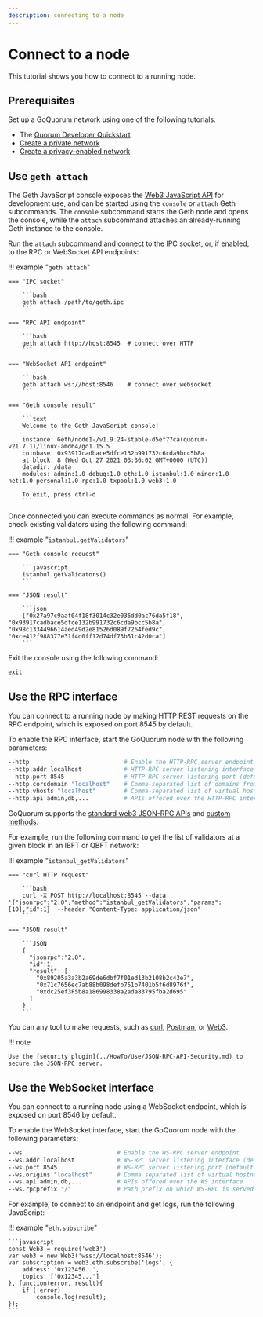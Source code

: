 ```yaml
---
description: connecting to a node
---
```


# Connect to a node

This tutorial shows you how to connect to a running node.

## Prerequisites

Set up a GoQuorum network using one of the following tutorials:

* The [Quorum Developer Quickstart](Quorum-Dev-Quickstart/Getting-Started.md)
* [Create a private network](Private-Network/Create-IBFT-Network.md)
* [Create a privacy-enabled network](Create-Privacy-enabled-network.md)

## Use `geth attach`

The Geth JavaScript console exposes the [Web3 JavaScript API](https://web3js.readthedocs.io/en/v1.2.9/) for development
use, and can be started using the `console` or `attach` Geth subcommands.
The `console` subcommand starts the Geth node and opens the console, while the `attach` subcommand attaches an
already-running Geth instance to the console.

Run the `attach` subcommand and connect to the IPC socket, or, if enabled, to the RPC or WebSocket API endpoints:

!!! example "`geth attach`"

    === "IPC socket"

        ```bash
        geth attach /path/to/geth.ipc
        ```

    === "RPC API endpoint"

        ```bash
        geth attach http://host:8545  # connect over HTTP
        ```

    === "WebSocket API endpoint"

        ```bash
        geth attach ws://host:8546    # connect over websocket
        ```

    === "Geth console result"

        ```text
        Welcome to the Geth JavaScript console!

        instance: Geth/node1-/v1.9.24-stable-d5ef77ca(quorum-v21.7.1)/linux-amd64/go1.15.5
        coinbase: 0x93917cadbace5dfce132b991732c6cda9bcc5b8a
        at block: 8 (Wed Oct 27 2021 03:36:02 GMT+0000 (UTC))
        datadir: /data
        modules: admin:1.0 debug:1.0 eth:1.0 istanbul:1.0 miner:1.0 net:1.0 personal:1.0 rpc:1.0 txpool:1.0 web3:1.0

        To exit, press ctrl-d
        ```

Once connected you can execute commands as normal.
For example, check existing validators using the following command:

!!! example "`istanbul.getValidators`"

    === "Geth console request"

        ```javascript
        istanbul.getValidators()
        ```

    === "JSON result"

        ```json
        ["0x27a97c9aaf04f18f3014c32e036dd0ac76da5f18", "0x93917cadbace5dfce132b991732c6cda9bcc5b8a", "0x98c1334496614aed49d2e81526d089f7264fed9c", "0xce412f988377e31f4d0ff12d74df73b51c42d0ca"]
        ```

Exit the console using the following command:

```javascript
exit
```

## Use the RPC interface

You can connect to a running node by making HTTP REST requests on the RPC endpoint, which is exposed on port 8545 by default.

To enable the RPC interface, start the GoQuorum node with the following parameters:

```bash
--http                           # Enable the HTTP-RPC server endpoint
--http.addr localhost            # HTTP-RPC server listening interface (default: "localhost")
--http.port 8545                 # HTTP-RPC server listening port (default: 8545)
--http.corsdomain "localhost"    # Comma-separated list of domains from which to accept cross origin requests (browser enforced)
--http.vhosts "localhost"        # Comma-separated list of virtual hostnames from which to accept requests (server enforced). Accepts '*' wildcard.
--http.api admin,db,...          # APIs offered over the HTTP-RPC interface
```

GoQuorum supports the [standard web3 JSON-RPC APIs](https://geth.ethereum.org/docs/rpc/server) and [custom methods](../Reference/API-Methods.md).

For example, run the following command to get the list of validators at a given block in an IBFT or QBFT network:

!!! example "`istanbul_getValidators`"

    === "curl HTTP request"

        ```bash
        curl -X POST http://localhost:8545 --data '{"jsonrpc":"2.0","method":"istanbul_getValidators","params":[10],"id":1}' --header "Content-Type: application/json"
        ```

    === "JSON result"

        ```JSON
        {
          "jsonrpc":"2.0",
          "id":1,
          "result": [
            "0x89205a3a3b2a69de6dbf7f01ed13b2108b2c43e7",
            "0x71c7656ec7ab88b098defb751b7401b5f6d8976f",
            "0xdc25ef3F5b8a186998338a2ada83795fba2d695"
          ]
        }
        ```

You can any tool to make requests, such as [curl](https://curl.se/), [Postman](https://www.postman.com/), or
[Web3](https://web3js.readthedocs.io/en/latest/).

!!! note

    Use the [security plugin](../HowTo/Use/JSON-RPC-API-Security.md) to secure the JSON-RPC server.

## Use the WebSocket interface

You can connect to a running node using a WebSocket endpoint, which is exposed on port 8546 by default.

To enable the WebSocket interface, start the GoQuorum node with the following parameters:

```bash
--ws                           # Enable the WS-RPC server endpoint
--ws.addr localhost            # WS-RPC server listening interface (default: "localhost")
--ws.port 8545                 # WS-RPC server listening port (default: 8545)
--ws.origins "localhost"       # Comma separated list of virtual hostnames from which to accept requests (server enforced). Accepts '*' wildcard
--ws.api admin,db,...          # APIs offered over the WS interface
--ws.rpcprefix "/"             # Path prefix on which WS-RPC is served. Use '/' to serve on all paths.
```

For example, to connect to an endpoint and get logs, run the following JavaScript:

!!! example "`eth.subscribe`"

    ```javascript
    const Web3 = require('web3')
    var web3 = new Web3('wss://localhost:8546');
    var subscription = web3.eth.subscribe('logs', {
        address: '0x123456..',
        topics: ['0x12345...']
    }, function(error, result){
        if (!error)
            console.log(result);
    });
    ```
